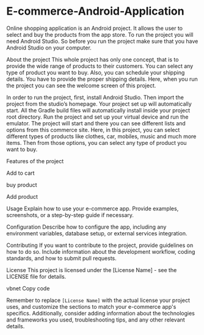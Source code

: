 # E-commerce-Android-Application
Online shopping application is an Android project. It allows the user to select and buy the products from the app store. To run the project you will need Android Studio. So before you run the project make sure that you have Android Studio on your computer.

About the project
This whole project has only one concept, that is to provide the wide range of products to their customers. You can select any type of product you want to buy. Also, you can schedule your shipping details. You have to provide the proper shipping details. Here, when you run the project you can see the welcome screen of this project.

In order to run the project, first, install Android Studio. Then import the project from the studio’s homepage. Your project set up will automatically start. All the Gradle build files will automatically install inside your project root directory. Run the project and set up your virtual device and run the emulator. The project will start and there you can see different lists and options from this commerce site. Here, in this project, you can select different types of products like clothes, car, mobiles, music and much more items. Then from those options, you can select any type of product you want to buy.

Features of the project

Add to cart
     
buy product
      
Add product

Usage
Explain how to use your e-commerce app. Provide examples, screenshots, or a step-by-step guide if necessary.

Configuration
Describe how to configure the app, including any environment variables, database setup, or external services integration.

Contributing
If you want to contribute to the project, provide guidelines on how to do so. Include information about the development workflow, coding standards, and how to submit pull requests.

License
This project is licensed under the [License Name] - see the LICENSE file for details.

vbnet
Copy code

Remember to replace `[License Name]` with the actual license your project uses, and customize the sections to match your e-commerce app's specifics. Additionally, consider adding information about the technologies and frameworks you used, troubleshooting tips, and any other relevant details.

